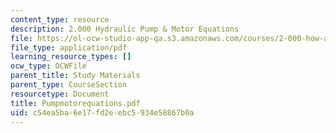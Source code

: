 ```yaml
---
content_type: resource
description: 2.000 Hydraulic Pump & Motor Equations
file: https://ol-ocw-studio-app-qa.s3.amazonaws.com/courses/2-000-how-and-why-machines-work-spring-2002/c54ea5ba6e17fd2eebc5934e58867b0a_Pumpmotorequations.pdf
file_type: application/pdf
learning_resource_types: []
ocw_type: OCWFile
parent_title: Study Materials
parent_type: CourseSection
resourcetype: Document
title: Pumpmotorequations.pdf
uid: c54ea5ba-6e17-fd2e-ebc5-934e58867b0a
---
```

